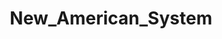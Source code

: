 ---
title: New_American_System
crosslinks:
- autotldr
- science
- C_S_T
- conspiracy
- DestructiveReaders
- nasa
- Futurology
- askscience
- Infrastructurist
- Alchemy_of_Prophecy
- worldnews
- interestingasfuck
---
